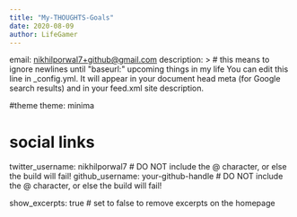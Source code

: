 ```yaml
---
title: "My-THOUGHTS-Goals"
date: 2020-08-09
author: LifeGamer
---
```

email: nikhilporwal7+github@gmail.com
description: > # this means to ignore newlines until "baseurl:"
  upcoming things in my life
  You can edit this line in _config.yml. It will appear in your document head meta (for
  Google search results) and in your feed.xml site description.

#theme
theme: minima

# social links
twitter_username: nikhilporwal7 # DO NOT include the @ character, or else the build will fail!
github_username:  your-github-handle # DO NOT include the @ character, or else the build will fail!

show_excerpts: true # set to false to remove excerpts on the homepage
